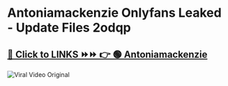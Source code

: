 
 # Antoniamackenzie Onlyfans Leaked - Update Files 2odqp

## <h2><a href="https://clipsfans.com/Antoniamackenzie&ref=git">🔗 Click to LINKS ⏩⏩ 👉 🟢 Antoniamackenzie </a></h2>

<a href="https://clipsfans.com/Antoniamackenzie&ref=git" rel="nofollow" data-target="animated-image.originalLink"><img src="https://i.ibb.co.com/xMMVF88/686577567.gif" alt="Viral Video Original" style="max-width: 100%; display: inline-block;" data-target="animated-image.originalImage"></a>

